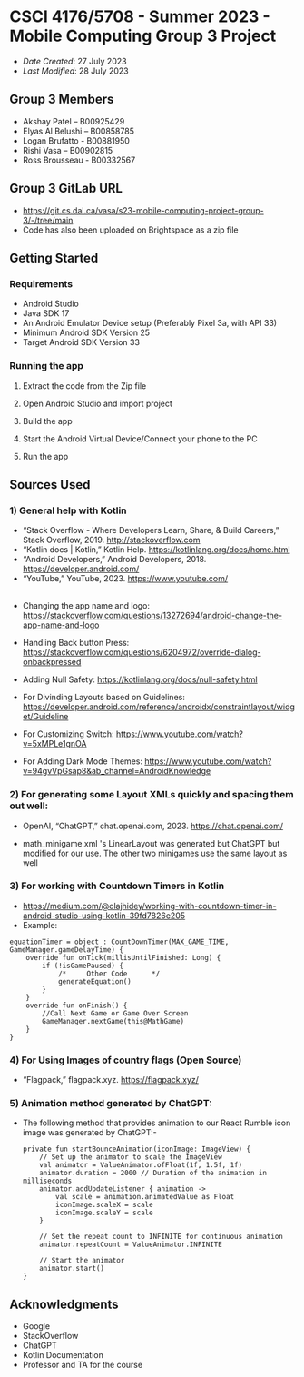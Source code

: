 # CSCI 4176/5708 - Summer 2023 - Mobile Computing Group 3 Project


* *Date Created*: 27 July 2023
* *Last Modified*: 28 July 2023


## Group 3 Members

* Akshay Patel – B00925429
* Elyas Al Belushi – B00858785
* Logan Brufatto - B00881950
* Rishi Vasa – B00902815
* Ross Brousseau - B00332567


## Group 3 GitLab URL
* https://git.cs.dal.ca/vasa/s23-mobile-computing-project-group-3/-/tree/main
 * Code has also been uploaded on Brightspace as a zip file

## Getting Started

### Requirements
* Android Studio
* Java SDK 17
* An Android Emulator Device setup (Preferably Pixel 3a, with API 33)
* Minimum Android SDK Version 25
* Target Android SDK Version 33

### Running the app

1) Extract the code from the Zip file

2) Open Android Studio and import project

3) Build the app

4) Start the Android Virtual Device/Connect your phone to the PC

5) Run the app


## Sources Used

### 1) General help with Kotlin
- “Stack Overflow - Where Developers Learn, Share, & Build Careers,” Stack Overflow, 2019. http://stackoverflow.com
- “Kotlin docs | Kotlin,” Kotlin Help. https://kotlinlang.org/docs/home.html
- “Android Developers,” Android Developers, 2018. https://developer.android.com/
- “YouTube,” YouTube, 2023. https://www.youtube.com/
<br /> <br />

* Changing the app name and logo: https://stackoverflow.com/questions/13272694/android-change-the-app-name-and-logo

* Handling Back button Press: https://stackoverflow.com/questions/6204972/override-dialog-onbackpressed

* Adding Null Safety: https://kotlinlang.org/docs/null-safety.html

* For Divinding Layouts based on Guidelines: https://developer.android.com/reference/androidx/constraintlayout/widget/Guideline

* For Customizing Switch: https://www.youtube.com/watch?v=5xMPLe1gnOA

* For Adding Dark Mode Themes: https://www.youtube.com/watch?v=94gvVpGsap8&ab_channel=AndroidKnowledge


### 2) For generating some Layout XMLs quickly and spacing them out well:
- OpenAI, “ChatGPT,” chat.openai.com, 2023. https://chat.openai.com/  
* math_minigame.xml 's LinearLayout was generated but ChatGPT but modified for our use. The other two minigames use the same layout as well

### 3) For working with Countdown Timers in Kotlin
* https://medium.com/@olajhidey/working-with-countdown-timer-in-android-studio-using-kotlin-39fd7826e205
* Example:
```
equationTimer = object : CountDownTimer(MAX_GAME_TIME, GameManager.gameDelayTime) {
    override fun onTick(millisUntilFinished: Long) {
        if (!isGamePaused) {
            /*     Other Code      */
            generateEquation()
        }
    }
    override fun onFinish() {
        //Call Next Game or Game Over Screen
        GameManager.nextGame(this@MathGame)
    }
}
```

### 4) For Using Images of country flags (Open Source)
- “Flagpack,” flagpack.xyz. https://flagpack.xyz/

### 5) Animation method generated by ChatGPT:
- The following method that provides animation to our React Rumble icon image was generated by ChatGPT:-

    ```
	private fun startBounceAnimation(iconImage: ImageView) {
		// Set up the animator to scale the ImageView
		val animator = ValueAnimator.ofFloat(1f, 1.5f, 1f)
		animator.duration = 2000 // Duration of the animation in milliseconds
		animator.addUpdateListener { animation ->
			val scale = animation.animatedValue as Float
			iconImage.scaleX = scale
			iconImage.scaleY = scale
		}

		// Set the repeat count to INFINITE for continuous animation
		animator.repeatCount = ValueAnimator.INFINITE

		// Start the animator
		animator.start()
	}
    ```
## Acknowledgments

* Google
* StackOverflow
* ChatGPT
* Kotlin Documentation
* Professor and TA for the course



